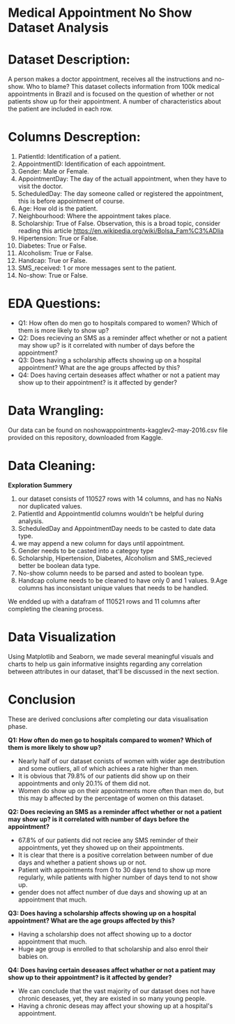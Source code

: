 # Medical Appointment No Show Dataset Analysis


# Dataset Description:
A person makes a doctor appointment, receives all the instructions and no-show. Who to blame? This dataset collects information from 100k medical appointments in Brazil and is focused on the question of whether or not patients show up for their appointment. A number of characteristics about the patient are included in each row.

# Columns Descreption:
1. PatientId: Identification of a patient.
2. AppointmentID: Identification of each appointment.
3. Gender: Male or Female.
4. AppointmentDay: The day of the actuall appointment, when they have to visit the doctor.
5. ScheduledDay: The day someone called or registered the appointment, this is before appointment of course.
6. Age: How old is the patient.
7. Neighbourhood: Where the appointment takes place.
8. Scholarship: True of False. Observation, this is a broad topic, consider reading this article https://en.wikipedia.org/wiki/Bolsa_Fam%C3%ADlia
9. Hipertension: True or False.
10. Diabetes: True or False.
11. Alcoholism: True or False.
12. Handcap: True or False.
13. SMS_received: 1 or more messages sent to the patient.
14. No-show: True or False.


# EDA Questions:
* Q1: How often do men go to hospitals compared to women? Which of them is more likely to show up?
* Q2: Does recieving an SMS as a reminder affect whether or not a patient may show up? is it correlated with number of days before the appointment?
* Q3: Does having a scholarship affects showing up on a hospital appointment? What are the age groups affected by this?
* Q4: Does having certain deseases affect whather or not a patient may show up to their appointment? is it affected by gender?

# Data Wrangling:
Our data can be found on noshowappointments-kagglev2-may-2016.csv file provided on this repository, downloaded from Kaggle.

# Data Cleaning:
**Exploration Summery**
1. our dataset consists of 110527 rows with 14 columns, and has no NaNs nor duplicated values.
2. PatientId and AppointmentId columns wouldn't be helpful during analysis.
3. ScheduledDay and AppointmentDay needs to be casted to date data type.
4. we may append a new column for days until appointment.
5. Gender needs to be casted into a categoy type
6. Scholarship, Hipertension, Diabetes, Alcoholism and SMS_recieved better be boolean data type.
7. No-show column needs to be parsed and asted to boolean type.
8. Handcap colume needs to be cleaned to have only 0 and 1 values.
9.Age columns has inconsistant unique values that needs to be handled.

We endded up with a datafram of 110521 rows and 11 columns after completing the cleaning process.

# Data Visualization
Using Matplotlib and Seaborn, we made several meaningful visuals and charts to help us gain informative insights regarding any correlation between attributes in our dataset, that'll be discussed in the next section.

# Conclusion
These are derived conclusions after completing our data visualisation phase.

**Q1: How often do men go to hospitals compared to women? Which of them is more likely to show up?**
* Nearly half of our dataset conists of women with wider age destribution and some outliers, all of which achiees a rate higher than men.
* It is obvious that 79.8% of our patients did show up on their appointments and only 20.1% of them did not.
* Women do show up on their appointments more often than men do, but this may b affected by the percentage of women on this dataset.

**Q2: Does recieving an SMS as a reminder affect whether or not a patient may show up? is it correlated with number of days before the appointment?**
* 67.8% of our patients did not reciee any SMS reminder of their appointments, yet they showed up on their appointments.
* It is clear that there is a positive correlation between number of due days and whether a patient shows up or not.
* Patient with appointments from 0 to 30 days tend to show up more regularly, while patients with higher number of days tend to not show up.
* gender does not affect number of due days and showing up at an appointment that much.

**Q3: Does having a scholarship affects showing up on a hospital appointment? What are the age groups affected by this?**
* Having a scholarship does not affect showing up to a doctor appointment that much.
* Huge age group is enrolled to that scholarship and also enrol their babies on.

**Q4: Does having certain deseases affect whather or not a patient may show up to their appointment? is it affected by gender?**
* We can conclude that the vast majority of our dataset does not have chronic deseases, yet, they are existed in so many young people.
* Having a chronic deseas may affect your showing up at a hospital's appointment.
